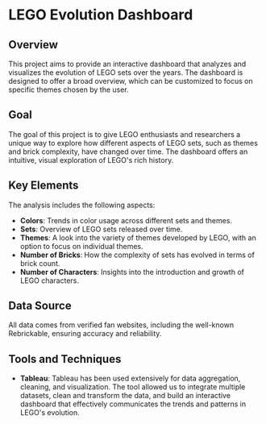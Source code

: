 # LEGO Evolution Dashboard

## Overview
This project aims to provide an interactive dashboard that analyzes and visualizes the evolution of LEGO sets over the years. The dashboard is designed to offer a broad overview, which can be customized to focus on specific themes chosen by the user.

## Goal
The goal of this project is to give LEGO enthusiasts and researchers a unique way to explore how different aspects of LEGO sets, such as themes and brick complexity, have changed over time. The dashboard offers an intuitive, visual exploration of LEGO's rich history.

## Key Elements
The analysis includes the following aspects:
- **Colors**: Trends in color usage across different sets and themes.
- **Sets**: Overview of LEGO sets released over time.
- **Themes**: A look into the variety of themes developed by LEGO, with an option to focus on individual themes.
- **Number of Bricks**: How the complexity of sets has evolved in terms of brick count.
- **Number of Characters**: Insights into the introduction and growth of LEGO characters.

## Data Source
All data comes from verified fan websites, including the well-known Rebrickable, ensuring accuracy and reliability.

## Tools and Techniques
- **Tableau**: Tableau has been used extensively for data aggregation, cleaning, and visualization. The tool allowed us to integrate multiple datasets, clean and transform the data, and build an interactive dashboard that effectively communicates the trends and patterns in LEGO's evolution.


